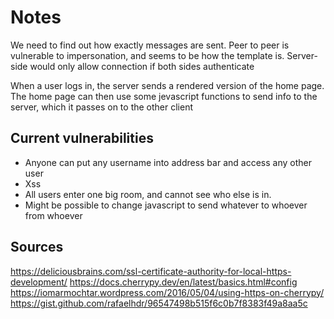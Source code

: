 # Notes

We need to find out how exactly messages are sent. Peer to peer is vulnerable to impersonation, and seems to be how the template is. Server-side would only allow connection if both sides authenticate

When a user logs in, the server sends a rendered version of the home page. The home page can then use some jevascript functions to send info to the server, which it passes on to the other client

## Current vulnerabilities

- Anyone can put any username into address bar and access any other user
- Xss
- All users enter one big room, and cannot see who else is in.
- Might be possible to change javascript to send whatever to whoever from whoever

## Sources

https://deliciousbrains.com/ssl-certificate-authority-for-local-https-development/
https://docs.cherrypy.dev/en/latest/basics.html#config
https://iomarmochtar.wordpress.com/2016/05/04/using-https-on-cherrypy/
https://gist.github.com/rafaelhdr/96547498b515f6c0b7f8383f49a8aa5c
